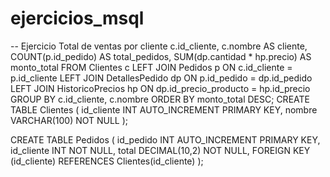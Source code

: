 # ejercicios_msql
-- Ejercicio Total de ventas por cliente
    c.id_cliente,
    c.nombre AS cliente,
    COUNT(p.id_pedido) AS total_pedidos,
    SUM(dp.cantidad * hp.precio) AS monto_total
FROM 
    Clientes c
LEFT JOIN 
    Pedidos p ON c.id_cliente = p.id_cliente
LEFT JOIN 
    DetallesPedido dp ON p.id_pedido = dp.id_pedido
LEFT JOIN 
    HistoricoPrecios hp ON dp.id_precio_producto = hp.id_precio
GROUP BY 
    c.id_cliente, c.nombre
ORDER BY 
    monto_total DESC;
CREATE TABLE Clientes (
    id_cliente INT AUTO_INCREMENT PRIMARY KEY,
    nombre VARCHAR(100) NOT NULL
);

CREATE TABLE Pedidos (
    id_pedido INT AUTO_INCREMENT PRIMARY KEY,
    id_cliente INT NOT NULL,
    total DECIMAL(10,2) NOT NULL,
    FOREIGN KEY (id_cliente) REFERENCES Clientes(id_cliente)
);